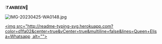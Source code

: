 🕯𝙏𝘼𝙉𝘽𝙀𝙀𝙉🐧

![IMG-20230425-WA0148.jpg](https://user-images.githubusercontent.com/131713491/234157834-c2ca415e-f30f-409e-bd38-81e0ca0a5a5e.jpg)



  <a href="#"><img src="http://readme-typing-svg.herokuapp.com?color=d1fa02&center=true&vCenter=true&multiline=false&lines=Queen+Elisa+Whatsapp <a href="#"><img src="http://readme-typing-svg.herokuapp.com?color=d1fa02&center=true&vCenter=true&multiline=false&lines=🕯𝙏𝘼𝙉𝘽𝙀𝙀𝙉🐧+𝙒𝙝𝙖𝙩𝙨𝙖𝙥𝙥+𝘽𝙊𝙏" alt="">
                    alt="">

